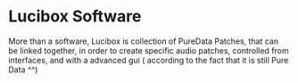 # Lucibox Software

More than a software, Lucibox is collection of PureData Patches, that can be linked together, in order to create specific audio patches, controlled from interfaces, and with a advanced gui ( according to the fact that it is still Pure Data ^^)

